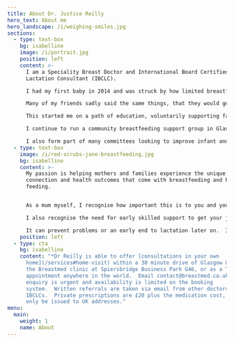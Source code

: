 ```yaml
---
title: About Dr. Justice Reilly
hero_text: About me
hero_landscape: /i/weighing-smiles.jpg
sections:
  - type: text-box
    bg: isabelline
    image: /i/portrait.jpg
    position: left
    content: >-
      I am a Speciality Breast Doctor and International Board Certified
      Lactation Consultant (IBCLC).

      I had my first baby in 2014 and was struck by how limited breastfeeding knowledge and support was.

      Many of my friends sadly said the same things, that they would get inconsistent and sometimes wrong advice making those early weeks harder than they needed to be.

      This started me on a path of education, voluntarily supporting families as a breastfeeding counsellor and later as a private lactation consultant, alongside my NHS practice.

      I continue to run a community breastfeeding support group in Glasgow, and offer voluntary support.

      I also form part of many committees looking to improve infant and maternal health outcomes.
  - type: text-box
    image: /i/red-scrubs-jane-breastfeeding.jpg
    bg: isabelline
    content: >-
      My passion is helping mothers and families experience the unique
      connection and health outcomes that come with breastfeeding and human milk
      feeding. 


      As a mum myself, I recognise how important this is to you and your baby.

      I also recognise the need for early skilled support to get your journey off to a good start.

      It can prevent problems or an early end to lactation later on.  I focus on optimising breastfeeding rather than what volume of your milk your baby is getting, and each family's feeding journey will look slightly different.
    position: left
  - type: cta
    bg: isabelline
    content: "*Dr Reilly is able to offer [consultations in your own
      home](/services#home-visit) within a 30 minute drive of Glasgow G43, at
      the Breastmed clinic at Spiersbridge Business Park G46, or as a Telehealth
      appointment anywhere in the world.  Email contact@breastmed.co.uk if your
      enquiry is urgent and availability is limited on the booking
      system.  Written referrals are taken via email from other doctors and
      IBCLCs.  Private prescriptions are £20 plus the medication cost, and can
      only be issued to UK addresses."
menu:
  main:
    weight: 1
    name: About
---
```

